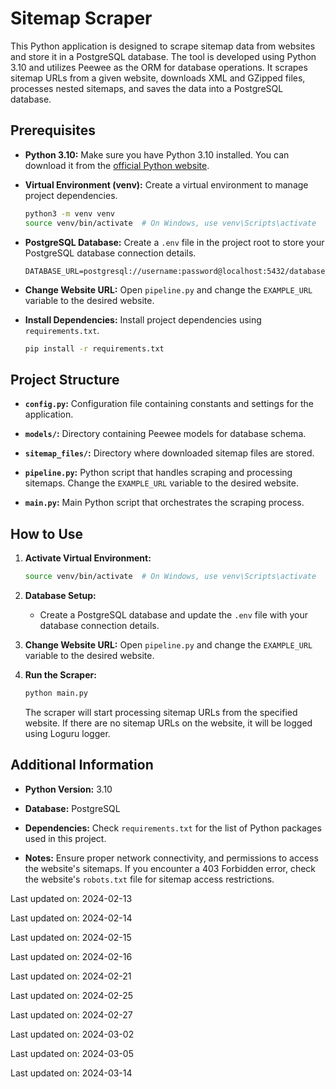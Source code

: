 # Sitemap Scraper

This Python application is designed to scrape sitemap data from websites and store it in a PostgreSQL database. The tool is developed using Python 3.10 and utilizes Peewee as the ORM for database operations. It scrapes sitemap URLs from a given website, downloads XML and GZipped files, processes nested sitemaps, and saves the data into a PostgreSQL database.

## Prerequisites

- **Python 3.10:** Make sure you have Python 3.10 installed. You can download it from the [official Python website](https://www.python.org/downloads/).

- **Virtual Environment (venv):** Create a virtual environment to manage project dependencies.
  ```bash
  python3 -m venv venv
  source venv/bin/activate  # On Windows, use venv\Scripts\activate
  ```

- **PostgreSQL Database:** Create a `.env` file in the project root to store your PostgreSQL database connection details.
  ```plaintext
  DATABASE_URL=postgresql://username:password@localhost:5432/database_name
  ```

- **Change Website URL:** Open `pipeline.py` and change the `EXAMPLE_URL` variable to the desired website.

- **Install Dependencies:** Install project dependencies using `requirements.txt`.
  ```bash
  pip install -r requirements.txt
  ```

## Project Structure

- **`config.py`:** Configuration file containing constants and settings for the application.

- **`models/`:** Directory containing Peewee models for database schema.

- **`sitemap_files/`:** Directory where downloaded sitemap files are stored.

- **`pipeline.py`:** Python script that handles scraping and processing sitemaps. Change the `EXAMPLE_URL` variable to the desired website.

- **`main.py`:** Main Python script that orchestrates the scraping process.

## How to Use

1. **Activate Virtual Environment:**
   ```bash
   source venv/bin/activate  # On Windows, use venv\Scripts\activate
   ```

2. **Database Setup:**
   - Create a PostgreSQL database and update the `.env` file with your database connection details.

3. **Change Website URL:**
   Open `pipeline.py` and change the `EXAMPLE_URL` variable to the desired website.

4. **Run the Scraper:**
   ```bash
   python main.py
   ```
   The scraper will start processing sitemap URLs from the specified website. If there are no sitemap URLs on the website, it will be logged using Loguru logger.

## Additional Information

- **Python Version:** 3.10

- **Database:** PostgreSQL

- **Dependencies:** Check `requirements.txt` for the list of Python packages used in this project.

- **Notes:** Ensure proper network connectivity, and permissions to access the website's sitemaps. If you encounter a 403 Forbidden error, check the website's `robots.txt` file for sitemap access restrictions.



Last updated on: 2024-02-13

Last updated on: 2024-02-14

Last updated on: 2024-02-15

Last updated on: 2024-02-16

Last updated on: 2024-02-21

Last updated on: 2024-02-25

Last updated on: 2024-02-27

Last updated on: 2024-03-02

Last updated on: 2024-03-05

Last updated on: 2024-03-14
